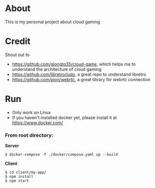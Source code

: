 # About
This is my personal project about cloud gaming

# Credit
Shout out to 
- https://github.com/giongto35/cloud-game, which helps me to understand the architecture of cloud gaming
- https://github.com/libretro/ludo, a great repo to understand libretro
- https://github.com/pion/webrtc, a great library for webrtc connection

# Run
- Only work on Linux
- If you haven't installed docker yet, please install it at https://www.docker.com/
### From root directory:

**Server**
```
$ docker-compose -f ./docker/compose.yaml up --build
```

**Client**

```
$ cd client/my-app/
$ npm install
$ npm start
```
